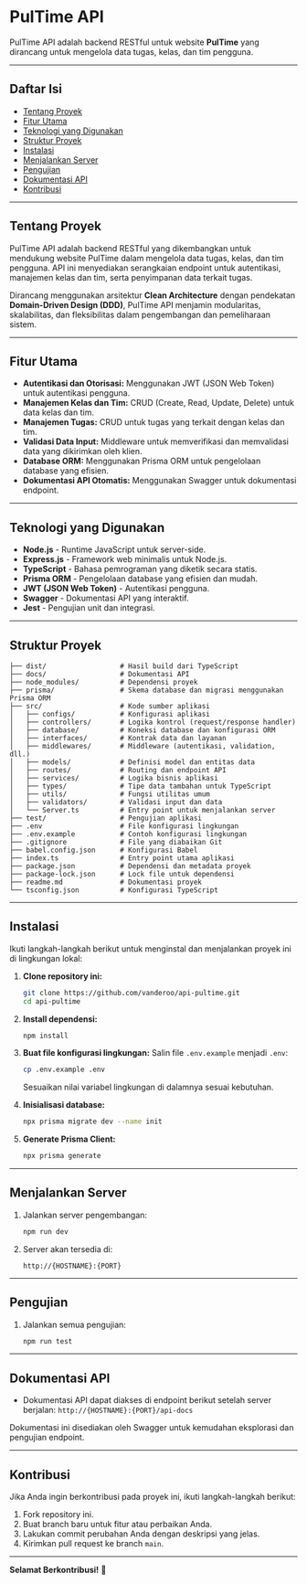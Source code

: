 # PulTime API

PulTime API adalah backend RESTful untuk website **PulTime** yang dirancang untuk mengelola data tugas, kelas, dan tim pengguna.

---

## Daftar Isi
- [Tentang Proyek](#tentang-proyek)
- [Fitur Utama](#fitur-utama)
- [Teknologi yang Digunakan](#teknologi-yang-digunakan)
- [Struktur Proyek](#struktur-proyek)
- [Instalasi](#instalasi)
- [Menjalankan Server](#menjalankan-server)
- [Pengujian](#pengujian)
- [Dokumentasi API](#dokumentasi-api)
- [Kontribusi](#kontribusi)

---

## Tentang Proyek

PulTime API adalah backend RESTful yang dikembangkan untuk mendukung website PulTime dalam mengelola data tugas, kelas, dan tim pengguna. API ini menyediakan serangkaian endpoint untuk autentikasi, manajemen kelas dan tim, serta penyimpanan data terkait tugas.

Dirancang menggunakan arsitektur **Clean Architecture** dengan pendekatan **Domain-Driven Design (DDD)**, PulTime API menjamin modularitas, skalabilitas, dan fleksibilitas dalam pengembangan dan pemeliharaan sistem.

---

## Fitur Utama
- **Autentikasi dan Otorisasi:** Menggunakan JWT (JSON Web Token) untuk autentikasi pengguna.
- **Manajemen Kelas dan Tim:** CRUD (Create, Read, Update, Delete) untuk data kelas dan tim.
- **Manajemen Tugas:** CRUD untuk tugas yang terkait dengan kelas dan tim.
- **Validasi Data Input:** Middleware untuk memverifikasi dan memvalidasi data yang dikirimkan oleh klien.
- **Database ORM:** Menggunakan Prisma ORM untuk pengelolaan database yang efisien.
- **Dokumentasi API Otomatis:** Menggunakan Swagger untuk dokumentasi endpoint.

---

## Teknologi yang Digunakan

- **Node.js** - Runtime JavaScript untuk server-side.
- **Express.js** - Framework web minimalis untuk Node.js.
- **TypeScript** - Bahasa pemrograman yang diketik secara statis.
- **Prisma ORM** - Pengelolaan database yang efisien dan mudah.
- **JWT (JSON Web Token)** - Autentikasi pengguna.
- **Swagger** - Dokumentasi API yang interaktif.
- **Jest** - Pengujian unit dan integrasi.

---

## Struktur Proyek

```
├── dist/                  # Hasil build dari TypeScript
├── docs/                  # Dokumentasi API
├── node_modules/          # Dependensi proyek
├── prisma/                # Skema database dan migrasi menggunakan Prisma ORM
├── src/                   # Kode sumber aplikasi
│   ├── configs/           # Konfigurasi aplikasi
│   ├── controllers/       # Logika kontrol (request/response handler)
│   ├── database/          # Koneksi database dan konfigurasi ORM
│   ├── interfaces/        # Kontrak data dan layanan
│   ├── middlewares/       # Middleware (autentikasi, validation, dll.)
│   ├── models/            # Definisi model dan entitas data
│   ├── routes/            # Routing dan endpoint API
│   ├── services/          # Logika bisnis aplikasi
│   ├── types/             # Tipe data tambahan untuk TypeScript
│   ├── utils/             # Fungsi utilitas umum
│   ├── validators/        # Validasi input dan data
│   └── Server.ts          # Entry point untuk menjalankan server
├── test/                  # Pengujian aplikasi
├── .env                   # File konfigurasi lingkungan
├── .env.example           # Contoh konfigurasi lingkungan
├── .gitignore             # File yang diabaikan Git
├── babel.config.json      # Konfigurasi Babel
├── index.ts               # Entry point utama aplikasi
├── package.json           # Dependensi dan metadata proyek
├── package-lock.json      # Lock file untuk dependensi
├── readme.md              # Dokumentasi proyek
└── tsconfig.json          # Konfigurasi TypeScript
```

---

## Instalasi

Ikuti langkah-langkah berikut untuk menginstal dan menjalankan proyek ini di lingkungan lokal:

1. **Clone repository ini:**
   ```bash
   git clone https://github.com/vanderoo/api-pultime.git
   cd api-pultime
   ```

2. **Install dependensi:**
   ```bash
   npm install
   ```

3. **Buat file konfigurasi lingkungan:**
   Salin file `.env.example` menjadi `.env`:
   ```bash
   cp .env.example .env
   ```
   Sesuaikan nilai variabel lingkungan di dalamnya sesuai kebutuhan.

4. **Inisialisasi database:**
   ```bash
   npx prisma migrate dev --name init
   ```

5. **Generate Prisma Client:**
   ```bash
   npx prisma generate
   ```

---

## Menjalankan Server

1. Jalankan server pengembangan:
   ```bash
   npm run dev
   ```

2. Server akan tersedia di:
   ```
   http://{HOSTNAME}:{PORT}
   ```

---

## Pengujian

1. Jalankan semua pengujian:
   ```bash
   npm run test
   ```

---

## Dokumentasi API

- Dokumentasi API dapat diakses di endpoint berikut setelah server berjalan:
  `http://{HOSTNAME}:{PORT}/api-docs`

Dokumentasi ini disediakan oleh Swagger untuk kemudahan eksplorasi dan pengujian endpoint.

---

## Kontribusi

Jika Anda ingin berkontribusi pada proyek ini, ikuti langkah-langkah berikut:
1. Fork repository ini.
2. Buat branch baru untuk fitur atau perbaikan Anda.
3. Lakukan commit perubahan Anda dengan deskripsi yang jelas.
4. Kirimkan pull request ke branch `main`.

---

**Selamat Berkontribusi!** 🚀

